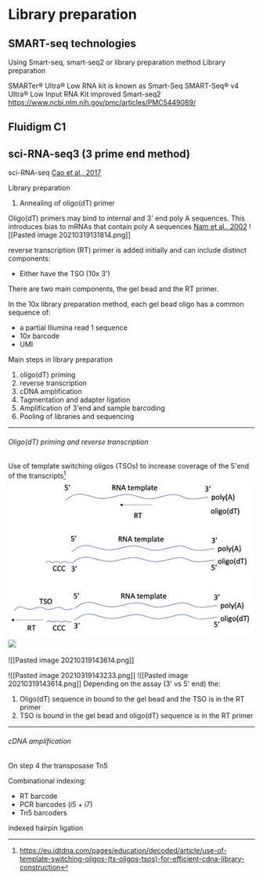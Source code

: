 # Library preparation


## SMART-seq technologies

Using Smart-seq, smart-seq2 or library preparation method Library preparation 


SMARTer® Ultra® Low RNA kit is known as Smart-Seq
SMART-Seq® v4 Ultra® Low Input RNA Kit improved Smart-seq2
https://www.ncbi.nlm.nih.gov/pmc/articles/PMC5449089/


## Fluidigm C1

## sci-RNA-seq3 (3 prime end method)
sci-RNA-seq [Cao et al., 2017](https://doi.org/10.1126/science.aam8940)


Library preparation

1) Annealing of oligo(dT) primer

Oligo(dT) primers may bind to internal and 3' end poly A sequences. This introduces bias to mRNAs that contain poly A sequences [Nam et al., 2002](https://doi.org/10.1073/pnas.092140899)
![[Pasted image 20210319131814.png]]

reverse transcription (RT) primer is added initially and can include distinct components:
- Either have the TSO (10x 3')

There are two main components, the gel bead and the RT primer.

In the 10x library preparation method, each gel bead oligo has a common sequence of:
- a partial Illumina read 1 sequence
- 10x barcode
- UMI


Main steps in library preparation
1) oligo(dT) priming
2) reverse transcription
3) cDNA amplification
4) Tagmentation and adapter ligation
5) Amplification of 3'end and sample barcoding
6) Pooling of libraries and sequencing



--- 
###### Oligo(dT) priming and reverse transcription
Use of template switching oligos (TSOs) to increase coverage of the 5'end of the transcripts[^1]
![](../TSO_1.png)
![](original_files/figure-markdown_github/unnamed-chunk-1-1.png)



![[Pasted image 20210319143614.png]]

![[Pasted image 20210319143233.png]]
![[Pasted image 20210319143614.png]]
Depending on the assay (3' vs 5' end) the:
1) Oligo(dT) sequence in bound to the gel bead and the TSO is in the RT primer
2) TSO is bound in the gel bead and oligo(dT) sequence is in the RT primer


---
###### cDNA amplification



On step 4
the transposase Tn5 

Combinational indexing:
- RT barcode
- PCR barcodes (i5 + i7)
- Tn5 barcoders

indexed hairpin ligation

[^1]: https://eu.idtdna.com/pages/education/decoded/article/use-of-template-switching-oligos-(ts-oligos-tsos)-for-efficient-cdna-library-construction